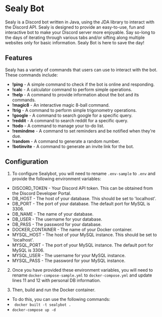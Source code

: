 # Sealy Bot 

Sealy is a Discord bot written in Java, using the JDA library to interact with the Discord API. Sealy is designed to provide an easy-to-use, fun and interactive bot to make your Discord server more enjoyable.
Say so-long to the days of iterating through various tabs and/or sifting along multiple websites only for basic information. Sealy Bot is here to save the day!

## Features

Sealy has a variety of commands that users can use to interact with the bot. These commands include:

- **!ping** - A simple command to check if the bot is online and responding.
- **!calc** - A calculator command to perform simple operations.
- **!help** - A command to provide information about the bot and its commands.
- **!magic8** - An interactive magic 8-ball command.
- **!trig** - A command to perform simple trigonometry operations.
- **!google** - A command to search google for a specific query.
- **!reddit** - A command to search reddit for a specific query.
- **!todo** - A command to manage your to-do list.
- **!remindme** - A command to set reminders and be notified when they're due.
- **!random** - A command to generate a random number.
- **!botinvite** - A command to generate an invite link for the bot.

## Configuration 
1. To configure Sealybot, you will need to rename `.env-sample` to `.env` and provide the following environment variables: 
* DISCORD_TOKEN - Your Discord API token. This can be obtained from the Discord Developer Portal. 
* DB_HOST - The host of your database. This should be set to 'localhost'. 
* DB_PORT - The port of your database. The default port for MySQL is 3306. 
* DB_NAME - The name of your database. 
* DB_USER - The username for your database. 
* DB_PASS - The password for your database. 
* DOCKER_CONTAINER - The name of your Docker container. 
* MYSQL_HOST - The host of your MySQL instance. This should be set to 'localhost'. 
* MYSQL_PORT - The port of your MySQL instance. The default port for MySQL is 3306. 
* MYSQL_USER - The username for your MySQL instance. 
* MYSQL_PASS - The password for your MySQL instance. 

2. Once you have provided these environment variables, you will need to rename `docker-compose-sample.yml` to `docker-compose.yml` and update lines 11 and 12 with personal DB information.

3. Then, build and run the Docker container. 
* To do this, you can use the following commands: 
* ` docker built -t sealybot .` 
* `docker-compose up -d` 



